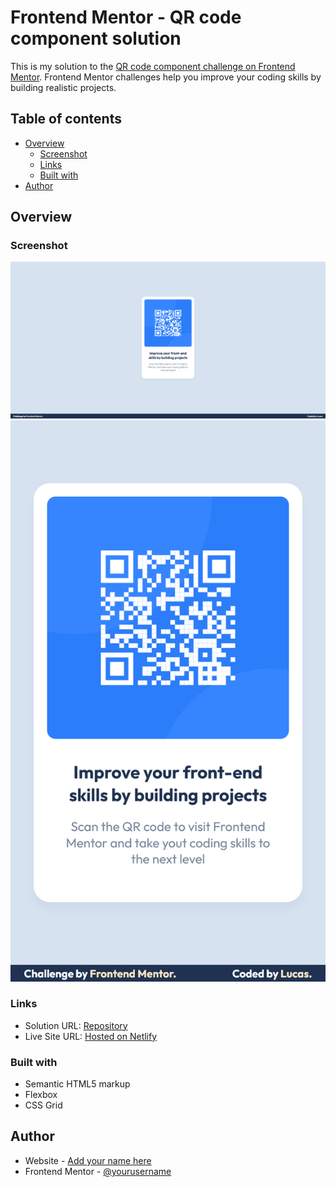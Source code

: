 # Frontend Mentor - QR code component solution

This is my solution to the [QR code component challenge on Frontend Mentor](https://www.frontendmentor.io/challenges/qr-code-component-iux_sIO_H). Frontend Mentor challenges help you improve your coding skills by building realistic projects. 

## Table of contents

- [Overview](#overview)
  - [Screenshot](#screenshot)
  - [Links](#links)
  - [Built with](#built-with)
- [Author](#author)



## Overview
### Screenshot

![](./images/Fullscreen.png)
![](./images/Mobile.png)

### Links

- Solution URL: [Repository](https://github.com/lucasmblanco/qr-code-component-main)
- Live Site URL: [Hosted on Netlify](https://lmb-frontendmentor-qr.netlify.app)
### Built with

- Semantic HTML5 markup
- Flexbox
- CSS Grid

## Author

- Website - [Add your name here](https://github.com/lucasmblanco)
- Frontend Mentor - [@yourusername](https://www.frontendmentor.io/profile/lucasmblanco)


